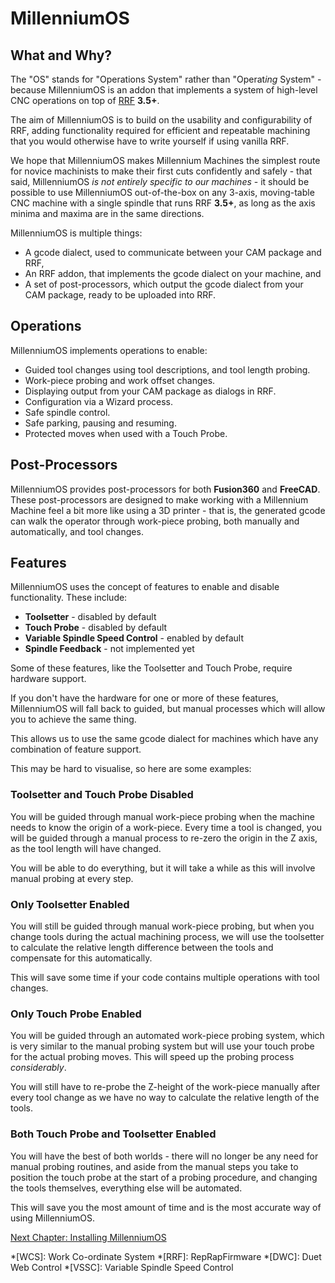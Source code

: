 # MillenniumOS

## What and Why?

The "OS" stands for "Operations System" rather than "Operat*ing* System" - because MillenniumOS is an addon that implements a system of high-level CNC operations on top of [RRF](https://www.reprapfirmware.org/) **3.5+**.

The aim of MillenniumOS is to build on the usability and configurability of RRF, adding functionality required for efficient and repeatable machining that you would otherwise have to write yourself if using vanilla RRF.

We hope that MillenniumOS makes Millennium Machines the simplest route for novice machinists to make their first cuts confidently and safely - that said, MillenniumOS *is not entirely specific to our machines* - it should be possible to use MillenniumOS out-of-the-box on any 3-axis, moving-table CNC machine with a single spindle that runs RRF **3.5+**, as long as the axis minima and maxima are in the same directions.

MillenniumOS is multiple things:

* A gcode dialect, used to communicate between your CAM package and RRF,
* An RRF addon, that implements the gcode dialect on your machine, and
* A set of post-processors, which output the gcode dialect from your CAM package, ready to be uploaded into RRF.

## Operations

MillenniumOS implements operations to enable:

* Guided tool changes using tool descriptions, and tool length probing.
* Work-piece probing and work offset changes.
* Displaying output from your CAM package as dialogs in RRF.
* Configuration via a Wizard process.
* Safe spindle control.
* Safe parking, pausing and resuming.
* Protected moves when used with a Touch Probe.


## Post-Processors

MillenniumOS provides post-processors for both **Fusion360** and **FreeCAD**. These post-processors are designed to make working with a Millennium Machine feel a bit more like using a 3D printer - that is, the generated gcode can walk the operator through work-piece probing, both manually and automatically, and tool changes.

## Features

MillenniumOS uses the concept of features to enable and disable functionality. These include:

* **Toolsetter** - disabled by default
* **Touch Probe** - disabled by default
* **Variable Spindle Speed Control** - enabled by default
* **Spindle Feedback** - not implemented yet

Some of these features, like the Toolsetter and Touch Probe, require hardware support.

If you don't have the hardware for one or more of these features, MillenniumOS will fall back to guided, but manual processes which will allow you to achieve the same thing.

This allows us to use the same gcode dialect for machines which have any combination of feature support.

This may be hard to visualise, so here are some examples:

### Toolsetter and Touch Probe Disabled

You will be guided through manual work-piece probing when the machine needs to know the origin of a work-piece. Every time a tool is changed, you will be guided through a manual process to re-zero the origin in the Z axis, as the tool length will have changed.

You will be able to do everything, but it will take a while as this will involve manual probing at every step.

### Only Toolsetter Enabled

You will still be guided through manual work-piece probing, but when you change tools during the actual machining process, we will use the toolsetter to calculate the relative length difference between the tools and compensate for this automatically.

This will save some time if your code contains multiple operations with tool changes.

### Only Touch Probe Enabled

You will be guided through an automated work-piece probing system, which is very similar to the manual probing system but will use your touch probe for the actual probing moves. This will speed up the probing process *considerably*.

You will still have to re-probe the Z-height of the work-piece manually after every tool change as we have no way to calculate the relative length of the tools.

### Both Touch Probe and Toolsetter Enabled

You will have the best of both worlds - there will no longer be any need for manual probing routines, and aside from the manual steps you take to position the touch probe at the start of a probing procedure, and changing the tools themselves, everything else will be automated.

This will save you the most amount of time and is the most accurate way of using MillenniumOS.

[Next Chapter: Installing MillenniumOS](./20_installation.md)

*[WCS]: Work Co-ordinate System
*[RRF]: RepRapFirmware
*[DWC]: Duet Web Control
*[VSSC]: Variable Spindle Speed Control
